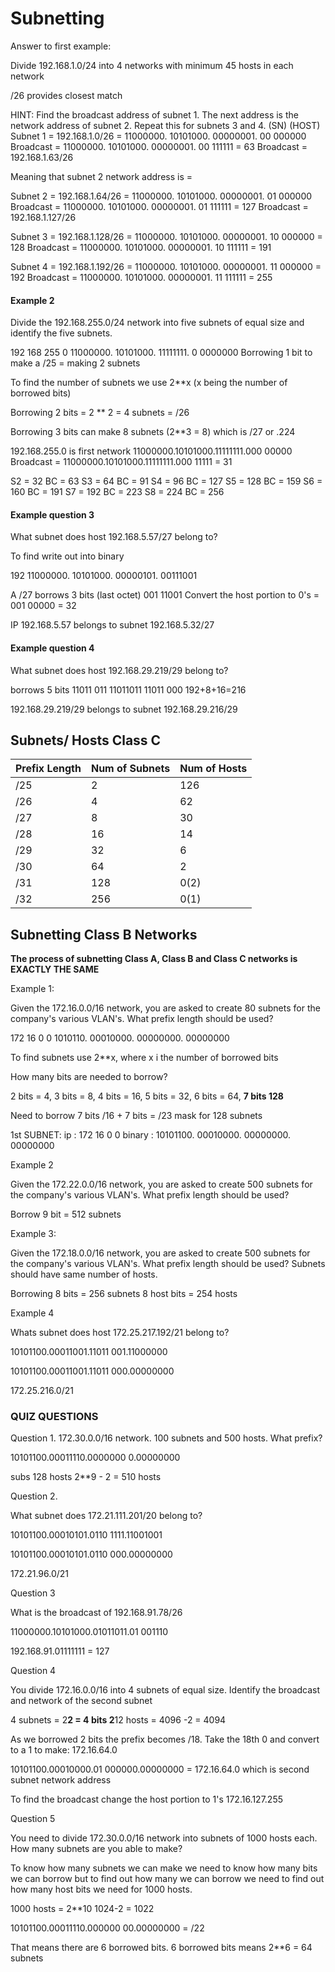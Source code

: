 # Subnetting

Answer to first example:

Divide 192.168.1.0/24 into 4 networks with minimum 45 hosts in each network

/26 provides closest match

HINT: Find the broadcast address of subnet 1. The next address is the network address of subnet 2. Repeat this for subnets 3 and 4.
														 (SN) (HOST)
Subnet 1 = 192.168.1.0/26 = 11000000. 10101000. 00000001. 00  000000
Broadcast                 = 11000000. 10101000. 00000001. 00  111111 = 63
Broadcast = 192.168.1.63/26

Meaning that subnet 2 network address is = 

Subnet 2 = 192.168.1.64/26 = 11000000. 10101000. 00000001. 01 000000 
Broadcast 				   = 11000000. 10101000. 00000001. 01 111111 = 127
Broadcast = 192.168.1.127/26

Subnet 3 = 192.168.1.128/26 = 11000000. 10101000. 00000001. 10 000000 = 128
Broadcast 				    = 11000000. 10101000. 00000001. 10 111111 = 191

Subnet 4 = 192.168.1.192/26 = 11000000. 10101000. 00000001. 11 000000 = 192
Broadcast 				    = 11000000. 10101000. 00000001. 11 111111 = 255


#### Example 2

Divide the 192.168.255.0/24 network into five subnets of equal size and identify the five subnets.


192			168			255			0
11000000.	10101000.	11111111.	0 0000000
									Borrowing 1 bit to make a /25 = making 2 subnets

To find the number of subnets we use 2**x (x being the number of borrowed bits)

Borrowing 2 bits = 2 ** 2 = 4 subnets = /26

Borrowing 3 bits can make 8 subnets (2**3 = 8) which is /27 or .224

192.168.255.0 is first network 11000000.10101000.11111111.000  00000
Broadcast 					 = 11000000.10101000.11111111.000  11111 = 31

S2 = 32 BC = 63
S3 = 64 BC = 91
S4 = 96 BC = 127
S5 = 128 BC = 159
S6 = 160 BC = 191
S7 = 192 BC = 223
S8 = 224 BC = 256

#### Example question 3

What subnet does host 192.168.5.57/27 belong to?

To find write out into binary

192
11000000.	10101000.	00000101.	00111001

A /27 borrows 3 bits (last octet) 001 11001 
Convert the host portion to 0's = 001 00000 = 32

IP 192.168.5.57 belongs to subnet 192.168.5.32/27


#### Example question 4

What subnet does host 192.168.29.219/29 belong to?

borrows 5 bits 11011 011    11011011
			   11011 000
			   192+8+16=216

192.168.29.219/29 belongs to subnet 192.168.29.216/29


## Subnets/ Hosts Class C

| Prefix Length | Num of Subnets | Num of Hosts |
|---------------|----------------|--------------|
| /25           | 2              | 126          |
| /26           | 4              | 62           |
| /27           | 8              | 30           |
| /28           | 16             | 14           |
| /29           | 32             | 6            |
| /30           | 64             | 2            |
| /31           | 128            | 0(2)         |
| /32           | 256            | 0(1)         |


## Subnetting Class B Networks

**The process of subnetting Class A, Class B and Class C networks is EXACTLY THE SAME**

Example 1:

Given the 172.16.0.0/16 network, you are asked to create 80 subnets for the company's various VLAN's. What prefix length should be used?

172			16			0			0
1010110.	00010000.	00000000.	00000000

To find subnets use 2**x, where x i the number of borrowed bits

How many bits are needed to borrow? 

2 bits = 4, 3 bits = 8, 4 bits = 16, 5 bits = 32, 6 bits = 64, **7 bits 128**

Need to borrow 7 bits /16 + 7 bits = /23 mask for 128 subnets

1st SUBNET:
ip     :	172			16			0			0
binary :	10101100.	00010000.	00000000.	00000000

Example 2

Given the 172.22.0.0/16 network, you are asked to create 500 subnets for the company's various VLAN's. What prefix length should be used?

Borrow 9 bit = 512 subnets


Example 3:

Given the 172.18.0.0/16 network, you are asked to create 500 subnets for the company's various VLAN's. What prefix length should be used? Subnets should have same number of hosts.

Borrowing 8 bits = 256 subnets
8 host bits = 254 hosts

Example 4 

Whats subnet does host 172.25.217.192/21 belong to?

10101100.00011001.11011 001.11000000

10101100.00011001.11011 000.00000000

172.25.216.0/21


### QUIZ QUESTIONS

Question 1.
172.30.0.0/16 network. 100 subnets and 500 hosts. What prefix?

10101100.00011110.0000000 0.00000000

subs 128
hosts 2**9 - 2 = 510 hosts

Question 2.

What subnet does 172.21.111.201/20 belong to?

10101100.00010101.0110 1111.11001001

10101100.00010101.0110 000.00000000

172.21.96.0/21

Question 3

What is the broadcast of 192.168.91.78/26

11000000.10101000.01011011.01 001110

192.168.91.01111111 
= 127

Question 4

You divide 172.16.0.0/16 into 4 subnets of equal size. Identify the broadcast and network of the second subnet

4 subnets = 2**2 = 4 bits
2**12 hosts = 4096 -2 = 4094

As we borrowed 2 bits the prefix becomes /18. Take the 18th 0 and convert to a 1 to make: 172.16.64.0

10101100.00010000.01 000000.00000000 = 172.16.64.0 which is second subnet network address

To find the broadcast change the host portion to 1's 172.16.127.255


Question 5 

You need to divide 172.30.0.0/16 network into subnets of 1000 hosts each. How many subnets are you able to make?

To know how many subnets we can make we need to know how many bits we can borrow but to find out how many we can borrow we need to find out how many host bits we need for 1000 hosts.

1000 hosts = 2**10 1024-2 = 1022

10101100.00011110.000000 00.00000000 = /22

That means there are 6 borrowed bits. 
6 borrowed bits means 2**6 = 64 subnets